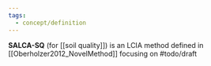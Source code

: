 ```yaml
---
tags:
  - concept/definition
---
```

**SALCA-SQ** (for [[soil quality]]) is an LCIA method defined in [[Oberholzer2012_NovelMethod]] focusing on #todo/draft 